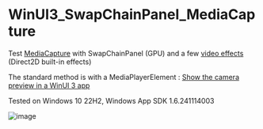 # WinUI3_SwapChainPanel_MediaCapture

 Test [MediaCapture](https://learn.microsoft.com/en-us/uwp/api/windows.media.capture.mediacapture?view=winrt-26100) with SwapChainPanel (GPU) 
 and a few [video effects](https://learn.microsoft.com/en-us/windows/uwp/audio-video-camera/custom-video-effects) (Direct2D built-in effects)
 
 The standard method is with a MediaPlayerElement : [Show the camera preview in a WinUI 3 app](https://learn.microsoft.com/en-us/windows/apps/develop/camera/camera-quickstart-winui3)

 Tested on Windows 10 22H2, Windows App SDK 1.6.241114003

 ![image](https://github.com/user-attachments/assets/9a6fc667-7b67-40d5-814a-ee52b5f0b8f2)
